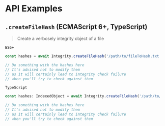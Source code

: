 # API Examples

## `.createFileHash` (ECMAScript 6+, TypeScript)

> Create a verbosely integrity object of a file

`ES6+`

```js
const hashes = await Integrity.createFileHash('/path/to/fileToHash.txt')

// Do something with the hashes here
// It's advised not to modify them
// as it will certainly lead to integrity check failure
// when you'll try to check against them
```

`TypeScript`

```ts
const hashes: IndexedObject = await Integrity.createFileHash('/path/to/fileToHash.txt');

// Do something with the hashes here
// It's advised not to modify them
// as it will certainly lead to integrity check failure
// when you'll try to check against them
```

